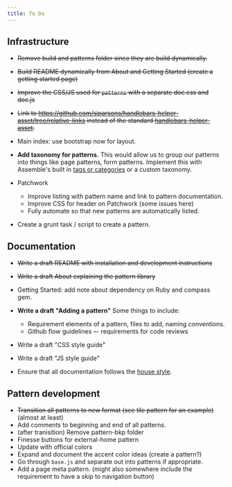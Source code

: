 ```yaml
---
title: To Do
---
```



## Infrastructure

- ~~Remove build and patterns folder since they are build dynamically.~~
- ~~Build README dynamically from About and Getting Started (create a getting started page)~~
- ~~Improve the CSS/JS used for `patterns` with a separate doc.css and doc.js~~
- ~~Link to https://github.com/sjparsons/handlebars-helper-asset/tree/relative-links instead of the standard [handlebars-helper-asset](https://github.com/helpers/handlebars-helper-asset).~~
- Main index: use bootstrap now for layout.
- **Add taxonomy for patterns.**  This would allow us to group our patterns into things like page patterns, form patterns. Implement this with Assemble's built in [tags or categories](http://assemble.io/docs/Collections.html) or a custom taxonomy.

- Patchwork
  - Improve listing with pattern name and link to pattern documentation.
  - Improve CSS for header on Patchwork (some issues here)
  - Fully automate so that new patterns are automatically listed.

- Create a grunt task / script to create a pattern.

## Documentation

- ~~Write a draft README with installation and development instructions~~
- ~~Write a draft About explaining the pattern library~~
- Getting Started: add note about dependency on Ruby and compass gem.
- **Write a draft "Adding a pattern"** Some things to include:
  - Requirement elements of a pattern, files to add, naming conventions.
  - Github flow guidelines –- requirements for code reviews


- Write a draft "CSS style guide"
- Write a draft "JS style guide"
- Ensure that all documentation follows the [house style](http://www.st-andrews.ac.uk/staff/policy/styleguides/housestyle/).


## Pattern development

- ~~Transition all patterns to new format (see tile pattern for an example)~~ (almost at least)
- Add comments to beginning and end of all patterns.
- (after tranisition) Remove pattern-bkp folder
- Finesse buttons for external-home pattern
- Update with official colors 
- Expand and document the accent color ideas (create a pattern?)
- Go through `base.js` and separate out into patterns if appropriate.
- Add a page meta pattern. (might also somewhere include the requirement to have a skip to navigation button)


